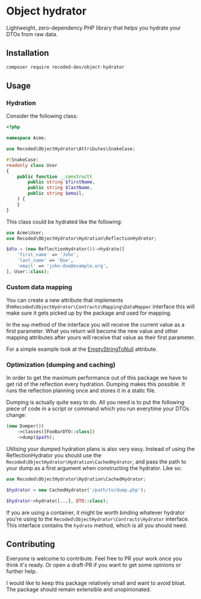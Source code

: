 # Object hydrator

Lightweight, zero-dependency PHP library that helps you hydrate your DTOs from raw data.

## Installation
```bash
composer require recoded-dev/object-hydrator
```

## Usage

### Hydration
Consider the following class:

```php
<?php

namespace Acme;

use Recoded\ObjectHydrator\Attributes\SnakeCase;

#[SnakeCase]
readonly class User
{
    public function __construct(
        public string $firstName,
        public string $lastName,
        public string $email,
    ) {
    }
}
```

This class could be hydrated like the following:
```php
use Acme\User;
use Recoded\ObjectHydrator\Hydration\ReflectionHydrator;

$dto = (new ReflectionHydrator())->hydrate([
    'first_name' => 'John',
    'last_name' => 'Doe',
    'email' => 'john-doe@example.org',
], User::class);
```

### Custom data mapping
You can create a new attribute that implements
the`Recoded\ObjectHydrator\Contracts\Mapping\DataMapper` interface
this will make sure it gets picked up by the package and used for mapping.

In the `map` method of the interface you will receive the current value as
a first parameter. What you return will become the new value and other
mapping attributes after yours will receive that value as their first parameter.

For a simple example look at the
[EmptyStringToNull](https://github.com/recoded-dev/object-hydrator/blob/main/src/Attributes/EmptyStringToNull.php)
attribute.

### Optimization (dumping and caching)

In order to get the maximum performance out of this package
we have to get rid of the reflection every hydration.
Dumping makes this possible. It runs the reflection planning once
and stores it in a static file.

Dumping is actually quite easy to do. All you need is to put the following
piece of code in a script or command which you run everytime your DTOs change:
```php
(new Dumper())
    ->classes([FooBarDTO::class])
    ->dump($path);
```

Utilising your dumped hydration plans is also very easy.
Instead of using the ReflectionHydrator you should use the
`Recoded\ObjectHydrator\Hydration\CachedHydrator`, and pass the path to your dump
as a first argument when constructing the hydrator. Like so:
```php
use Recoded\ObjectHydrator\Hydration\CachedHydrator;

$hydrator = new CachedHydrator('/path/to/dump.php');

$hydrator->hydrate([...], DTO::class);
```

If you are using a container, it might be worth binding whatever hydrator you're using
to the `Recoded\ObjectHydrator\Contracts\Hydrator` interface. This interface contains
the `hydrate` method, which is all you should need.

## Contributing
Everyone is welcome to contribute. Feel free to PR your work once you think it's ready.
Or open a draft-PR if you want to get some opinions or further help.

I would like to keep this package relatively small and want to avoid bloat. The package
should remain extensible and unopinionated.

